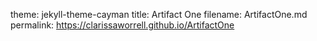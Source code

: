 theme: jekyll-theme-cayman
title: Artifact One
filename: ArtifactOne.md
permalink: https://clarissaworrell.github.io/ArtifactOne
